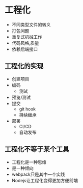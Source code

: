 # 工程化
+ 不同类型文件的转义
+ 打包问题
+ 重复式机械工作
+ 代码风格,质量
+ 依赖后端接口

## 工程化的实现
+ 创建项目
+ 编码
  - 测试
+ 预览/测试
+ 提交
  - git hook
  - 持续继承
+ 部署
  - CI/CD
  - 自动发布

## 工程化不等于某个工具
+ 工程化是一种思维
+ 是一种倾向
+ webpack只是其中一个实践
+ Nodejs让工程化变得更加方便前端



